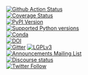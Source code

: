 [![Github Action Status](https://github.com/obspy/obspy/workflows/tests/badge.svg?event=push)](https://github.com/obspy/obspy/actions)<br/>
[![Coverage Status](https://codecov.io/gh/obspy/obspy/branch/master/graph/badge.svg)](https://codecov.io/gh/obspy/obspy)<br/>
[![PyPI Version](https://img.shields.io/pypi/v/obspy.svg)](https://pypi.python.org/pypi/obspy)<br />
[![Supported Python versions](https://img.shields.io/pypi/pyversions/obspy.svg)](https://pypi.python.org/pypi/obspy/)<br />
[![Conda](https://img.shields.io/conda/dn/conda-forge/obspy?label=conda%20downloads)](https://anaconda.org/conda-forge/obspy)<br />
[![DOI](https://zenodo.org/badge/doi/10.5281/zenodo.3921997.svg)](http://dx.doi.org/10.5281/zenodo.3921997)<br />
[![Gitter](https://badges.gitter.im/JoinChat.svg)](https://gitter.im/obspy/obspy?utm_source=badge&utm_medium=badge&utm_campaign=pr-badge&utm_content=badge)
[![LGPLv3](https://www.gnu.org/graphics/lgplv3-88x31.png)](https://www.gnu.org/licenses/lgpl.html)<br />
[![Announcements Mailing List](https://img.shields.io/badge/mailing%20list-announcements-blue)](https://mail.python.org/mailman3/lists/obspy.python.org/)<br />
[![Discourse status](https://img.shields.io/discourse/status?server=https%3A%2F%2Fdiscourse.obspy.org)](https://discourse.obspy.org)<br />
[![Twitter Follow](https://img.shields.io/twitter/follow/obspy?style=social)](https://twitter.com/obspy/)<br />
